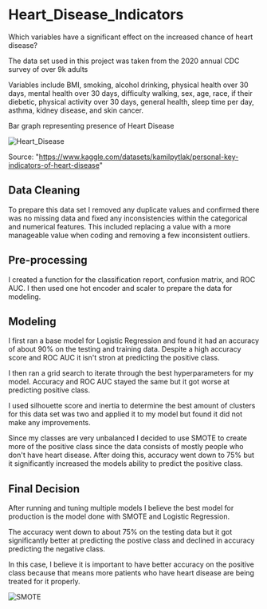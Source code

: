 # Heart_Disease_Indicators
Which variables have a significant effect on the increased chance of heart disease?

The data set used in this project was taken from the 2020 annual CDC survey of over 9k adults

Variables include BMI, smoking, alcohol  drinking, physical health over 30 days, mental health over 30 days, difficulty walking, sex, age, race, if their diebetic, physical activity over 30 days, general health, sleep time per day, asthma, kidney disease, and skin cancer.

Bar graph representing presence of Heart Disease

![Heart_Disease](https://user-images.githubusercontent.com/99693002/166168691-290cdecd-e32b-4bed-8aff-60cc330df070.png)



Source: "https://www.kaggle.com/datasets/kamilpytlak/personal-key-indicators-of-heart-disease"

## Data Cleaning

To prepare this data set I removed any duplicate values and confirmed there was no missing data and fixed any inconsistencies within the categorical and numerical features. This included replacing a value with a more manageable value when coding and removing a few inconsistent outliers. 

## Pre-processing

I created a function for the classification report, confusion matrix, and ROC AUC. I then used one hot encoder and scaler to prepare the data for modeling.

## Modeling 

I first ran a base model for Logistic Regression and found it had an accuracy of about 90% on the testing and training data. Despite a high accuracy score and ROC AUC it isn't stron at predicting the positive class.

I then ran a grid search to iterate through the best hyperparameters for my model. Accuracy and ROC AUC stayed the same but it got worse at predicting positive class. 

I used silhouette score and inertia to determine the best amount of clusters for this data set was two and applied it to my model but found it did not make any improvements. 

Since my classes are very unbalanced I decided to use SMOTE to create more of the positive class since the data consists of mostly people who don't have heart disease. After doing this, accuracy went down to 75% but it significantly increased the models ability to predict the positive class. 

## Final Decision
After running and tuning multiple models I believe the best model for production is the model done with SMOTE and Logistic Regression.

The accuracy went down to about 75% on the testing data but it got significantly better at predicting the postive class and declined in accuracy predicting the negative class. 

In this case, I believe it is important to have better accuracy on the positive class because that means more patients who have heart disease are being treated for it properly. 

![SMOTE](https://user-images.githubusercontent.com/99693002/166169037-832bd3a6-2e68-47a9-b497-c8adde21d5b2.png)
